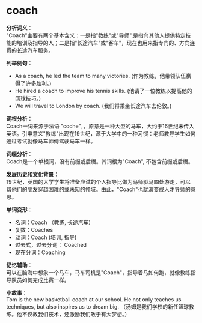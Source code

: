 # coach

**分析词义**：  
"Coach"主要有两个基本含义：一是指"教练"或"导师",是指向其他人提供特定技能的培训及指导的人；二是指"长途汽车"或"客车"，现在也用来指专门的、方向连贯的长途汽车服务。

  

**列举例句**：

  

*   As a coach, he led the team to many victories. (作为教练，他带领队伍赢得了许多胜利。)
*   He hired a coach to improve his tennis skills. (他请了一位教练以提高他的网球技巧。)
*   We will travel to London by coach. (我们将乘坐长途汽车去伦敦。)

  

**词根分析**：  
Coach一词来源于法语 "coche", ，原意是一种大型的马车，大约于16世纪末传入英语。引申意义"教练"出现在19世纪，源于大学中的一种习惯：老师教导学生如何通过考试就像马车师傅驾驶马车一样。

  

**词缀分析**：  
Coach是一个单根词，没有前缀或后缀。其词根为"Coach", 不包含前缀或后缀。

  

**发展历史和文化背景**：  
19世纪，英国的大学学生将准备应试的个人指导比做为马师驱马四处游走，可以帮他们的朋友穿越困难的或未知的领域。由此，"Coach"也就演变成人才导师的意思。

  

**单词变形**：

  

*   名词：Coach （教练, 长途汽车）
*   复数：Coaches
*   动词：Coach (培训, 指导)
*   过去式，过去分词： Coached
*   现在分词：Coaching

  

**记忆辅助**：  
可以在脑海中想象一个马车，马车司机是"Coach"，指导着马如何跑，就像教练指导队员如何完成比赛一样。

  

**小故事**：  
Tom is the new basketball coach at our school. He not only teaches us techniques, but also inspires us to dream big. （汤姆是我们学校的新任篮球教练。他不仅教我们技术，还激励我们敢于有大梦想。）

